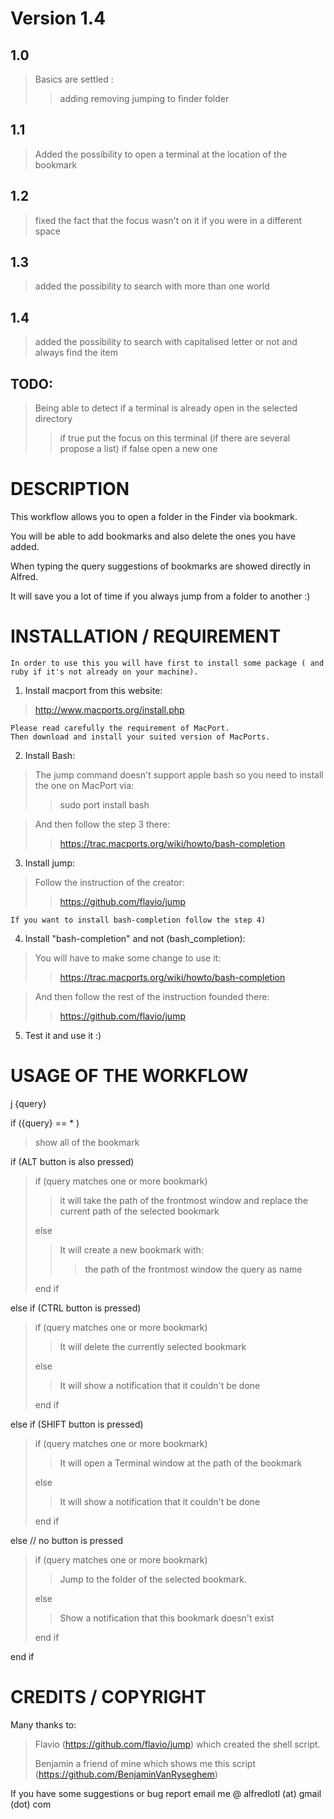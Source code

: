 # Version 1.4

## 1.0
> Basics are settled :
> > adding
> > removing 
> > jumping to finder folder

## 1.1
> Added the possibility to open a terminal at the location of the bookmark

## 1.2
> fixed the fact that the focus wasn't on it if you were in a different space

## 1.3
> added the possibility to search with more than one world

## 1.4
> added the possibility to search with capitalised letter or not and always find the item

## TODO:
> Being able to detect if a terminal is already open in the selected directory 
> > if true put the focus on this terminal (if there are several propose a list)
> > if false open a new one

# DESCRIPTION

This workflow allows you to open a folder in the Finder via bookmark.

You will be able to add bookmarks and also delete the ones you have added.

When typing the query suggestions of bookmarks are showed directly in Alfred.

It will save you a lot of time if you always jump from a folder to another :)


# INSTALLATION / REQUIREMENT

	In order to use this you will have first to install some package ( and ruby if it's not already on your machine).

1) Install macport from this website:
> http://www.macports.org/install.php
	
	Please read carefully the requirement of MacPort.
	Then download and install your suited version of MacPorts.

2) Install Bash:
> The jump command doesn't support apple bash so you need to install the one on MacPort via:
> > sudo port install bash
	
> And then follow the step 3 there:
> > https://trac.macports.org/wiki/howto/bash-completion

3) Install jump:
> Follow the instruction of the creator: 
> > https://github.com/flavio/jump
	

	If you want to install bash-completion follow the step 4)


4) Install "bash-completion" and not (bash_completion): 
> You will have to make some change to use it:
> > https://trac.macports.org/wiki/howto/bash-completion

> And then follow the rest of the instruction founded there: 
> > https://github.com/flavio/jump

5) Test it and use it :)

# USAGE OF THE WORKFLOW

j {query}


if ({query} == * )
> show all of the bookmark

if (ALT button is also pressed) 
> if (query matches one or more bookmark) 
> > it will take the path of the frontmost window and replace the current path of the selected bookmark
> 
> else 
> > It will create a new bookmark with: 
> > > the path of the frontmost window
> > > the query as name
>
> end if

else if (CTRL button is pressed)
> if (query matches one or more bookmark)
> > It will delete the currently selected bookmark
>
> else
> > It will show a notification that it couldn't be done
>
> end if

else if (SHIFT button is pressed)
> if (query matches one or more bookmark)
> > It will open a Terminal window at the path of the bookmark
>
> else 
> > It will show a notification that it couldn't be done
>
> end if

else // no button is pressed
> if (query matches one or more bookmark) 
> > Jump to the folder of the selected bookmark. 
>
> else 
> > Show a notification that this bookmark doesn't exist
>
> end if

end if


# CREDITS / COPYRIGHT

Many thanks to:

> Flavio (https://github.com/flavio/jump) which created the shell script.
>
> Benjamin a friend of mine which shows me this script (https://github.com/BenjaminVanRyseghem)


If you have some suggestions or bug report email me @ 
alfredlotl (at) gmail (dot) com